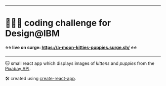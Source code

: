 
---

# 👩🏻‍💻 coding challenge for Design@IBM

**⭐️️️️️️️️⭐️ live on surge: https://a-moon-kitties-puppies.surge.sh/ ⭐️⭐️**

---

🐱 small react app which displays images of *kittens* and *puppies* from the [Pixabay API](https://pixabay.com/api/docs/).

🛠 created using [create-react-app](https://github.com/facebook/create-react-app).
